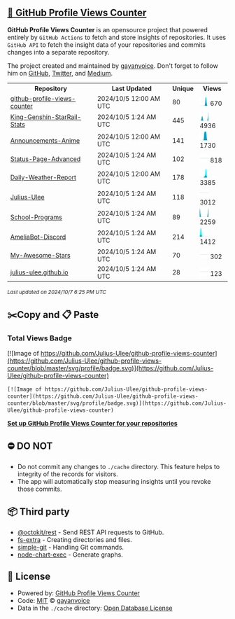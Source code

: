 ## [🚀 GitHub Profile Views Counter](https://github.com/gayanvoice/github-profile-views-counter)
**GitHub Profile Views Counter** is an opensource project that powered entirely by  `GitHub Actions` to fetch and store insights of repositories.
It uses `GitHub API` to fetch the insight data of your repositories and commits changes into a separate repository.

The project created and maintained by [gayanvoice](https://github.com/gayanvoice). Don't forget to follow him on [GitHub](https://github.com/gayanvoice), [Twitter](https://twitter.com/gayanvoice), and [Medium](https://gayanvoice.medium.com/).

<table>
	<tr>
		<th>
			Repository
		</th>
		<th>
			Last Updated
		</th>
		<th>
			Unique
		</th>
		<th>
			Views
		</th>
	</tr>
	<tr>
		<td>
			<a href="https://github.com/Julius-Ulee/github-profile-views-counter/tree/master/readme/730933649/week.md">
				github-profile-views-counter
			</a>
		</td>
		<td>
			2024/10/5 12:00 AM UTC
		</td>
		<td>
			80
		</td>
		<td>
			<img alt="Response time graph" src="https://github.com/Julius-Ulee/github-profile-views-counter/raw/master/graph/730933649/small/week.png" height="20"> 670
		</td>
	</tr>
	<tr>
		<td>
			<a href="https://github.com/Julius-Ulee/github-profile-views-counter/tree/master/readme/653294232/week.md">
				King-Genshin-StarRail-Stats
			</a>
		</td>
		<td>
			2024/10/5 1:24 AM UTC
		</td>
		<td>
			445
		</td>
		<td>
			<img alt="Response time graph" src="https://github.com/Julius-Ulee/github-profile-views-counter/raw/master/graph/653294232/small/week.png" height="20"> 4936
		</td>
	</tr>
	<tr>
		<td>
			<a href="https://github.com/Julius-Ulee/github-profile-views-counter/tree/master/readme/738176371/week.md">
				Announcements-Anime
			</a>
		</td>
		<td>
			2024/10/5 12:00 AM UTC
		</td>
		<td>
			141
		</td>
		<td>
			<img alt="Response time graph" src="https://github.com/Julius-Ulee/github-profile-views-counter/raw/master/graph/738176371/small/week.png" height="20"> 1730
		</td>
	</tr>
	<tr>
		<td>
			<a href="https://github.com/Julius-Ulee/github-profile-views-counter/tree/master/readme/686961797/week.md">
				Status-Page-Advanced
			</a>
		</td>
		<td>
			2024/10/5 1:24 AM UTC
		</td>
		<td>
			102
		</td>
		<td>
			<img alt="Response time graph" src="https://github.com/Julius-Ulee/github-profile-views-counter/raw/master/graph/686961797/small/week.png" height="20"> 818
		</td>
	</tr>
	<tr>
		<td>
			<a href="https://github.com/Julius-Ulee/github-profile-views-counter/tree/master/readme/736731255/week.md">
				Daily-Weather-Report
			</a>
		</td>
		<td>
			2024/10/5 12:00 AM UTC
		</td>
		<td>
			178
		</td>
		<td>
			<img alt="Response time graph" src="https://github.com/Julius-Ulee/github-profile-views-counter/raw/master/graph/736731255/small/week.png" height="20"> 3385
		</td>
	</tr>
	<tr>
		<td>
			<a href="https://github.com/Julius-Ulee/github-profile-views-counter/tree/master/readme/306456465/week.md">
				Julius-Ulee
			</a>
		</td>
		<td>
			2024/10/5 1:24 AM UTC
		</td>
		<td>
			118
		</td>
		<td>
			<img alt="Response time graph" src="https://github.com/Julius-Ulee/github-profile-views-counter/raw/master/graph/306456465/small/week.png" height="20"> 3012
		</td>
	</tr>
	<tr>
		<td>
			<a href="https://github.com/Julius-Ulee/github-profile-views-counter/tree/master/readme/702971902/week.md">
				School-Programs
			</a>
		</td>
		<td>
			2024/10/5 1:24 AM UTC
		</td>
		<td>
			89
		</td>
		<td>
			<img alt="Response time graph" src="https://github.com/Julius-Ulee/github-profile-views-counter/raw/master/graph/702971902/small/week.png" height="20"> 2259
		</td>
	</tr>
	<tr>
		<td>
			<a href="https://github.com/Julius-Ulee/github-profile-views-counter/tree/master/readme/605888225/week.md">
				AmeliaBot-Discord
			</a>
		</td>
		<td>
			2024/10/5 1:24 AM UTC
		</td>
		<td>
			214
		</td>
		<td>
			<img alt="Response time graph" src="https://github.com/Julius-Ulee/github-profile-views-counter/raw/master/graph/605888225/small/week.png" height="20"> 1412
		</td>
	</tr>
	<tr>
		<td>
			<a href="https://github.com/Julius-Ulee/github-profile-views-counter/tree/master/readme/721026879/week.md">
				My-Awesome-Stars
			</a>
		</td>
		<td>
			2024/10/5 1:24 AM UTC
		</td>
		<td>
			70
		</td>
		<td>
			<img alt="Response time graph" src="https://github.com/Julius-Ulee/github-profile-views-counter/raw/master/graph/721026879/small/week.png" height="20"> 302
		</td>
	</tr>
	<tr>
		<td>
			<a href="https://github.com/Julius-Ulee/github-profile-views-counter/tree/master/readme/662145992/week.md">
				julius-ulee.github.io
			</a>
		</td>
		<td>
			2024/10/5 1:24 AM UTC
		</td>
		<td>
			28
		</td>
		<td>
			<img alt="Response time graph" src="https://github.com/Julius-Ulee/github-profile-views-counter/raw/master/graph/662145992/small/week.png" height="20"> 123
		</td>
	</tr>
</table>

<small><i>Last updated on 2024/10/7 6:25 PM UTC</i></small>

## ✂️Copy and 📋 Paste
### Total Views Badge
[![Image of https://github.com/Julius-Ulee/github-profile-views-counter](https://github.com/Julius-Ulee/github-profile-views-counter/blob/master/svg/profile/badge.svg)](https://github.com/Julius-Ulee/github-profile-views-counter)

```readme
[![Image of https://github.com/Julius-Ulee/github-profile-views-counter](https://github.com/Julius-Ulee/github-profile-views-counter/blob/master/svg/profile/badge.svg)](https://github.com/Julius-Ulee/github-profile-views-counter)
```
[**Set up GitHub Profile Views Counter for your repositories**](https://github.com/gayanvoice/github-profile-views-counter)
## ⛔ DO NOT
- Do not commit any changes to `./cache` directory. This feature helps to integrity of the records for visitors.
- The app will automatically stop measuring insights until you revoke those commits.
## 📦 Third party

- [@octokit/rest](https://www.npmjs.com/package/@octokit/rest) - Send REST API requests to GitHub.
- [fs-extra](https://www.npmjs.com/package/fs-extra) - Creating directories and files.
- [simple-git](https://www.npmjs.com/package/simple-git) - Handling Git commands.
- [node-chart-exec](https://www.npmjs.com/package/node-chart-exec) - Generate graphs.
## 📄 License
- Powered by: [GitHub Profile Views Counter](https://github.com/gayanvoice/github-profile-views-counter)
- Code: [MIT](./LICENSE) © [gayanvoice](https://github.com/gayanvoice)
- Data in the `./cache` directory: [Open Database License](https://opendatacommons.org/licenses/odbl/1-0/)